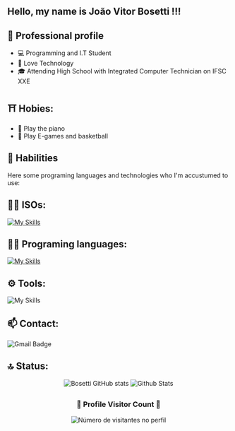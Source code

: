 ## Hello, my name is João Vitor Bosetti !!!


## 💼 Professional profile

- 💻 Programming and I.T Student
- 🌱 Love Technology
- 🎓 Attending High School with Integrated Computer Technician on IFSC XXE

## ⛩️ Hobies:
- 🎵 Play the piano
- 🏀 Play E-games and basketball

## 🚀 Habilities

Here some programing languages and technologies who I'm accustumed to use:

## 👨‍💻 ISOs: 

[![My Skills](https://skillicons.dev/icons?i=linux,windows)](https://skillicons.dev)

## 👨‍💻 Programing languages: 

[![My Skills](https://skillicons.dev/icons?i=js,html,css,python)](https://skillicons.dev)

## ⚙️ Tools:

![My Skills](https://skillicons.dev/icons?i=github,vscode)

## 📫 Contact:

![Gmail Badge](https://img.shields.io/badge/-joaovitorbosetti09@gmail.com-006bed?style=flat-square&logo=Gmail&logoColor=white&link=mailto:joaovitorbosetti09@gmail.com)

## 🔝 Status:

<div style="display: flex; justify-content: center; gap: 20px;">
  <div>
    <img src="https://github-readme-stats.vercel.app/api?username=Bosetti09&show_icons=true&theme=radical" alt="Bosetti GitHub stats">
    <img src="https://github-readme-stats.vercel.app/api/top-langs/?username=Bosetti09&theme=dark&hide_border=false&include_all_commits=true&count_private=true&layout=compact" alt="Github Stats">
  </div>
</div>

##
<div align="center">
  <h3><b>📍 Profile Visitor Count 📍</b></h3>
</div>

<p align="center">
  <img
    src="https://profile-counter.glitch.me/Bosetti09/count.svg"
    alt="Número de visitantes no perfil"
  />
</p>

